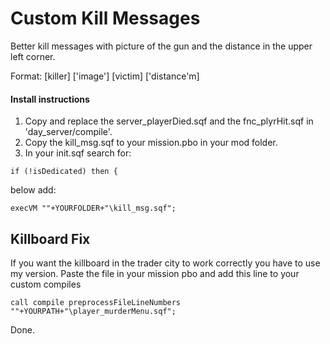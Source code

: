 Custom Kill Messages
====================
Better kill messages with picture of the gun and the distance in the upper left corner.

Format: [killer] ['image'] [victim] ['distance'm] 

#### Install instructions

1. Copy and replace the server_playerDied.sqf and the fnc_plyrHit.sqf in 'day_server/compile'.
2. Copy the kill_msg.sqf to your mission.pbo in your mod folder.
3. In your init.sqf search for:
```
if (!isDedicated) then {
```
  below add:
```
execVM ""+YOURFOLDER+"\kill_msg.sqf";
```

## Killboard Fix

If you want the killboard in the trader city to work correctly you have to use my version.
Paste the file in your mission pbo and add this line to your custom compiles

```
call compile preprocessFileLineNumbers ""+YOURPATH+"\player_murderMenu.sqf";
```

Done.
